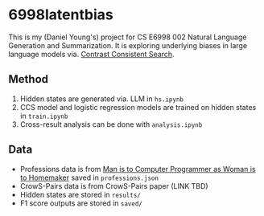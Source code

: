 # 6998latentbias

This is my (Daniel Young's) project for CS E6998 002 Natural Language Generation and Summarization. It is exploring underlying biases in large language models via. [Contrast Consistent Search](https://arxiv.org/abs/2212.03827).

## Method
1. Hidden states are generated via. LLM in `hs.ipynb`
2. CCS model and logistic regression models are trained on hidden states in `train.ipynb`
3. Cross-result analysis can be done with `analysis.ipynb`

## Data
- Professions data is from [Man is to Computer Programmer as Woman is to Homemaker](https://arxiv.org/abs/1607.06520) saved in `professions.json`
- CrowS-Pairs data is from CrowS-Pairs paper (LINK TBD)
- Hidden states are stored in `results/`
- F1 score outputs are stored in `saved/`